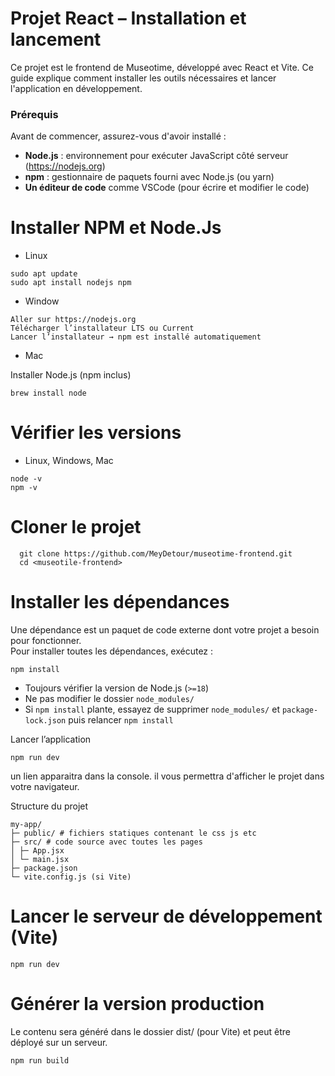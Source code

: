 # Projet React – Installation et lancement

Ce projet est le frontend de Museotime, développé avec React et Vite. Ce guide explique comment installer les outils nécessaires et lancer l'application en développement.

### Prérequis



Avant de commencer, assurez-vous d'avoir installé :

- **Node.js** : environnement pour exécuter JavaScript côté serveur (https://nodejs.org)
- **npm** : gestionnaire de paquets fourni avec Node.js (ou yarn)
- **Un éditeur de code** comme VSCode (pour écrire et modifier le code)

 

# Installer NPM et Node.Js
- Linux
```
sudo apt update
sudo apt install nodejs npm    
```

- Window
```
Aller sur https://nodejs.org
Télécharger l’installateur LTS ou Current
Lancer l’installateur → npm est installé automatiquement
```

- Mac 

Installer Node.js (npm inclus)
```
brew install node
```

# Vérifier les versions
- Linux, Windows, Mac
```
node -v
npm -v
```
   



# Cloner le projet

```
  git clone https://github.com/MeyDetour/museotime-frontend.git
  cd <museotile-frontend>
```

# Installer les dépendances


Une dépendance est un paquet de code externe dont votre projet a besoin pour fonctionner.  
Pour installer toutes les dépendances, exécutez :

```
npm install
```

- Toujours vérifier la version de Node.js (`>=18`)
- Ne pas modifier le dossier `node_modules/`
- Si `npm install` plante, essayez de supprimer `node_modules/` et `package-lock.json` puis relancer `npm install`

Lancer l’application

```
npm run dev  
```

un lien apparaitra dans la console. il vous permettra d'afficher le projet dans votre navigateur.

Structure du projet
```
my-app/
├─ public/ # fichiers statiques contenant le css js etc
├─ src/ # code source avec toutes les pages
│ ├─ App.jsx
│ └─ main.jsx
├─ package.json
└─ vite.config.js (si Vite)
```
 
# Lancer le serveur de développement (Vite)
```
npm run dev 
``` 


# Générer la version production
Le contenu sera généré dans le dossier dist/ (pour Vite) et peut être déployé sur un serveur.
``` 
npm run build  
```  
